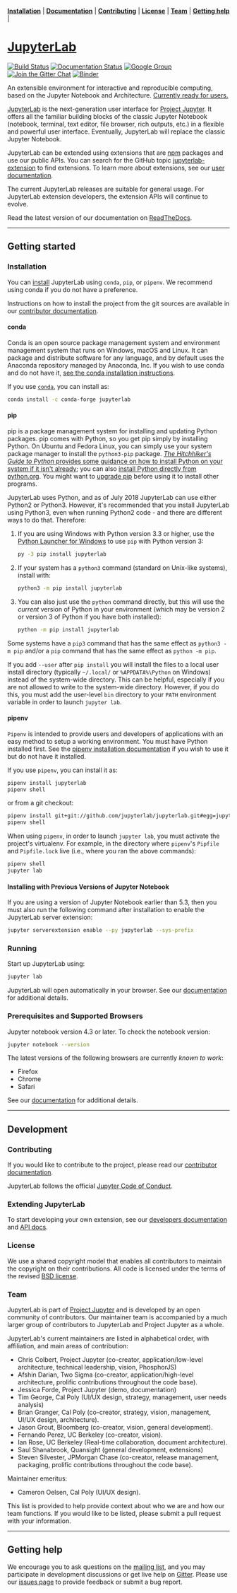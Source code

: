 **[Installation](#installation)** |
**[Documentation](http://jupyterlab.readthedocs.io)** |
**[Contributing](#contributing)** |
**[License](#license)** |
**[Team](#team)** |
**[Getting help](#getting-help)** |

# [JupyterLab](http://jupyterlab.github.io/jupyterlab/)

[![Build Status](https://travis-ci.org/jupyterlab/jupyterlab.svg?branch=master)](https://travis-ci.org/jupyterlab/jupyterlab)
[![Documentation Status](https://readthedocs.org/projects/jupyterlab/badge/?version=stable)](http://jupyterlab.readthedocs.io/en/stable/)
[![Google Group](https://img.shields.io/badge/-Google%20Group-lightgrey.svg)](https://groups.google.com/forum/#!forum/jupyter)
[![Join the Gitter Chat](https://img.shields.io/gitter/room/nwjs/nw.js.svg)](https://gitter.im/jupyterlab/jupyterlab)
[![Binder](https://mybinder.org/badge.svg)](https://mybinder.org/v2/gh/jupyterlab/jupyterlab-demo/18a9793b58ba86660b5ab964e1aeaf7324d667c8?urlpath=lab%2Ftree%2Fdemo%2FLorenz.ipynb)

An extensible environment for interactive and reproducible computing, based on the
Jupyter Notebook and Architecture. [Currently ready for users.](https://blog.jupyter.org/jupyterlab-is-ready-for-users-5a6f039b8906)

[JupyterLab](http://jupyterlab.readthedocs.io/en/stable/) is the next-generation user interface for [Project Jupyter](https://jupyter.org). It offers
all the familiar building blocks of the classic Jupyter Notebook (notebook,
terminal, text editor, file browser, rich outputs, etc.) in a flexible and
powerful user interface.
Eventually, JupyterLab will replace the classic Jupyter Notebook.

JupyterLab can be extended using extensions that are [npm](https://www.npmjs.com/) packages
and use our public APIs. You can search for the GitHub topic [jupyterlab-extension](https://github.com/topics/jupyterlab-extension) to find extensions. To learn more about extensions, see our [user documentation](https://jupyterlab.readthedocs.io/en/latest/user/extensions.html).

The current JupyterLab releases are suitable for general
usage. For JupyterLab extension developers, the extension APIs will continue to
evolve.

Read the latest version of our documentation on [ReadTheDocs](http://jupyterlab.readthedocs.io/en/latest/).

---

## Getting started

### Installation

You can [install](http://jupyterlab.readthedocs.io/en/stable/getting_started/installation.html) JupyterLab using `conda`, `pip`, or `pipenv`. We recommend using conda if you do not have a preference.

Instructions on how to install the project from the git sources are available in our [contributor documentation](CONTRIBUTING.md).

#### conda

Conda is an open source package management system and environment management system that runs on Windows, macOS and Linux. It can package and distribute software for any language, and by default uses the Anaconda repository managed by Anaconda, Inc. If you wish to use conda and do not have it, [see the conda installation instructions](https://conda.io/docs/user-guide/install/index.html).

If you use [`conda`](https://anaconda.org/conda-forge/jupyterlab), you can install as:

```bash
conda install -c conda-forge jupyterlab
```

#### pip

pip is a package management system for installing and updating Python packages. pip comes with Python, so you get pip simply by installing Python. On Ubuntu and Fedora Linux, you can simply use your system package manager to install the `python3-pip` package. [_The Hitchhiker's Guide to Python_ provides some guidance on how to install Python on your system if it isn't already](https://docs.python-guide.org/starting/installation/); you can also [install Python directly from python.org](https://www.python.org/getit/). You might want to [upgrade pip](https://pip.pypa.io/en/stable/installing/) before using it to install other programs.

JupyterLab uses Python, and as of July 2018 JupyterLab can use either Python2 or Python3. However, it's recommended that you install JupyterLab using Python3, even when running Python2 code - and there are different ways to do that. Therefore:

1.  If you are using Windows with Python version 3.3 or higher, use the [Python Launcher for Windows](https://docs.python.org/3/using/windows.html?highlight=shebang#python-launcher-for-windows) to use `pip` with Python version 3:
    ```bash
    py -3 pip install jupyterlab
    ```
2.  If your system has a `python3` command (standard on Unix-like systems), install with:
    ```bash
    python3 -m pip install jupyterlab
    ```
3.  You can also just use the `python` command directly, but this will use the _current_ version of Python in your environment (which may be version 2 or version 3 of Python if you have both installed):
    ```bash
    python -m pip install jupyterlab
    ```

Some systems have a `pip3` command that has the same effect as `python3 -m pip` and/or a `pip` command that has the same effect as `python -m pip`.

If you add `--user` after `pip install` you will install the files to a local user install directory (typically `~/.local/` or `%APPDATA%\Python` on Windows) instead of the system-wide directory. This can be helpful, especially if you are not allowed to write to the system-wide directory. However, if you do this, you must add the user-level `bin` directory to your `PATH` environment variable in order to launch `jupyter lab`.

#### pipenv

`Pipenv` is intended to provide users and developers of applications with an easy method to setup a working environment. You must have Python installed first. See the [pipenv installation documentation](https://docs.pipenv.org/install) if you wish to use it but do not have it installed.

If you use `pipenv`, you can install it as:

```bash
pipenv install jupyterlab
pipenv shell
```

or from a git checkout:

```bash
pipenv install git+git://github.com/jupyterlab/jupyterlab.git#egg=jupyterlab
pipenv shell
```

When using `pipenv`, in order to launch `jupyter lab`, you must activate the project's virtualenv. For example, in the directory where `pipenv`'s `Pipfile` and `Pipfile.lock` live (i.e., where you ran the above commands):

```bash
pipenv shell
jupyter lab
```

#### Installing with Previous Versions of Jupyter Notebook

If you are using a version of Jupyter Notebook earlier than 5.3, then you must also run the following command
after installation to enable the JupyterLab server extension:

```bash
jupyter serverextension enable --py jupyterlab --sys-prefix
```

### Running

Start up JupyterLab using:

```bash
jupyter lab
```

JupyterLab will open automatically in your browser. See our [documentation](http://jupyterlab.readthedocs.io/en/stable/getting_started/starting.html) for additional details.

### Prerequisites and Supported Browsers

Jupyter notebook version 4.3 or later. To check the notebook version:

```bash
jupyter notebook --version
```

The latest versions of the following browsers are currently _known to work_:

* Firefox
* Chrome
* Safari

See our [documentation](http://jupyterlab.readthedocs.io/en/latest/getting_started/installation.html) for additional details.

---

## Development

### Contributing

If you would like to contribute to the project, please read our [contributor documentation](CONTRIBUTING.md).

JupyterLab follows the official [Jupyter Code of Conduct](https://github.com/jupyter/governance/blob/master/conduct/code_of_conduct.md).

### Extending JupyterLab

To start developing your own extension, see our [developers documentation](https://jupyterlab.readthedocs.io/en/latest/developer/extension_dev.html) and [API docs](http://jupyterlab.github.io/jupyterlab/globals.html).

### License

We use a shared copyright model that enables all contributors to maintain the
copyright on their contributions. All code is licensed under the terms of the revised [BSD license](https://github.com/jupyterlab/jupyterlab/blob/master/LICENSE).

### Team

JupyterLab is part of [Project Jupyter](http://jupyter.org/) and is developed by an open community of contributors. Our maintainer team is accompanied by a much larger group of contributors to JupyterLab and Project Jupyter as a whole.

JupyterLab's current maintainers are listed in alphabetical order, with affiliation, and main areas of contribution:

* Chris Colbert, Project Jupyter (co-creator, application/low-level architecture,
  technical leadership, vision, PhosphorJS)
* Afshin Darian, Two Sigma (co-creator, application/high-level architecture,
  prolific contributions throughout the code base).
* Jessica Forde, Project Jupyter (demo, documentation)
* Tim George, Cal Poly (UI/UX design, strategy, management, user needs analysis)
* Brian Granger, Cal Poly (co-creator, strategy, vision, management, UI/UX design,
  architecture).
* Jason Grout, Bloomberg (co-creator, vision, general development).
* Fernando Perez, UC Berkeley (co-creator, vision).
* Ian Rose, UC Berkeley (Real-time collaboration, document architecture).
* Saul Shanabrook, Quansight (general development, extensions)
* Steven Silvester, JPMorgan Chase (co-creator, release management, packaging,
  prolific contributions throughout the code base).

Maintainer emeritus:

* Cameron Oelsen, Cal Poly (UI/UX design).

This list is provided to help provide context about who we are and how our team functions.
If you would like to be listed, please submit a pull request with your information.

---

## Getting help

We encourage you to ask questions on the [mailing list](https://groups.google.com/forum/#!forum/jupyter),
and you may participate in development discussions or get live help on [Gitter](https://gitter.im/jupyterlab/jupyterlab). Please use our [issues page](https://github.com/jupyterlab/jupyterlab/issues) to provide feedback or submit a bug report.
